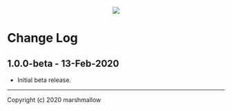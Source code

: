 <p align="center">
    <img src="https://cdn.marshmallow-office.com/media/images/logo/marshmallow.transparent.red.png">
</p>

# Change Log


## 1.0.0-beta - 13-Feb-2020

- Initial beta release.

- - -

Copyright (c) 2020 marshmallow